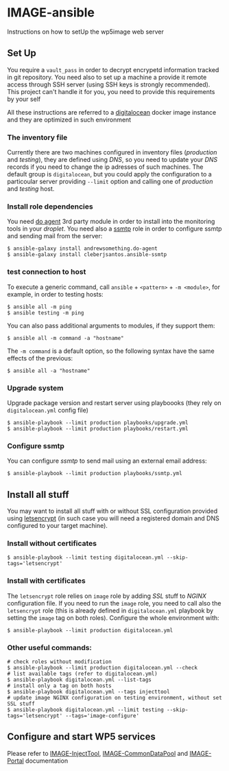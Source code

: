 IMAGE-ansible
=============

Instructions on how to setUp the wp5image web server

Set Up
------

You require a `vault_pass` in order to decrypt encrypetd information tracked in
git repository. You need also to set up a machine a provide it remote access
through SSH server (using SSH keys is strongly recommended). This project can't
handle it for you, you need to provide this requirements by your self

All these instructions are referred to a [digitalocean](https://cloud.digitalocean.com)
docker image instance and they are optimized in such environment

### The inventory file

Currently there are two machines configured in inventory files (*production* and *testing*),
they are defined using *DNS*, so you need to update your *DNS* records if you
need to change the ip adresses of such machines. The default group
is `digitalocean`, but you could apply the configuration to a particoular
server providing `--limit` option and calling one of *production* and *testing*
host.

### Install role dependencies

You need [do agent](https://galaxy.ansible.com/andrewsomething/do-agent) 3rd party
module in order to install into the monitoring tools in your *droplet*. You need also
a [ssmtp](https://galaxy.ansible.com/cleberjsantos/ansible-ssmtp) role in order
to configure ssmtp and sending mail from the server:

```
$ ansible-galaxy install andrewsomething.do-agent
$ ansible-galaxy install cleberjsantos.ansible-ssmtp
```

### test connection to host

To execute a generic command, call `ansible` + `<pattern>` + `-m <module>`, for
example, in order to testing hosts:

```
$ ansible all -m ping
$ ansible testing -m ping
```

You can also pass additional arguments to modules, if they support them:

```
$ ansible all -m command -a "hostname"
```

The `-m command` is a default option, so the following syntax have the same effects
of the previous:

```
$ ansible all -a "hostname"
```

### Upgrade system

Upgrade package version and restart server using playboooks (they rely on
`digitalocean.yml` config file)

```
$ ansible-playbook --limit production playbooks/upgrade.yml
$ ansible-playbook --limit production playbooks/restart.yml
```

### Configure ssmtp

You can configure *ssmtp* to send mail using an external email address:

```
$ ansible-playbook --limit production playbooks/ssmtp.yml
```

Install all stuff
-----------------

You may want to install all stuff with or without SSL configuration provided
using [letsencrypt](https://letsencrypt.org/) (in such case you will need a
registered domain and DNS configured to your target machine).

### Install without certificates

```
$ ansible-playbook --limit testing digitalocean.yml --skip-tags='letsencrypt'
```

### Install with certificates

The `letsencrypt` role relies on `image` role by adding *SSL* stuff to *NGINX*
configuration file. If you need to run the `image` role, you need to call also
the `letsencrypt` role (this is already defined in `digitalocean.yml` playbook by
setting the `image` tag on both roles). Configure the whole environment with:

```
$ ansible-playbook --limit production digitalocean.yml
```

### Other useful commands:

```
# check roles without modification
$ ansible-playbook --limit production digitalocean.yml --check
# list available tags (refer to digitalocean.yml)
$ ansible-playbook digitalocean.yml --list-tags
# install only a tag on both hosts
$ ansible-playbook digitalocean.yml --tags injecttool
# update image NGINX configuration on testing environment, without set SSL stuff
$ ansible-playbook digitalocean.yml --limit testing --skip-tags='letsencrypt' --tags='image-configure'
```

Configure and start WP5 services
--------------------------------

Please refer to [IMAGE-InjectTool](https://github.com/cnr-ibba/IMAGE-InjectTool),
[IMAGE-CommonDataPool](https://github.com/cnr-ibba/IMAGE-CommonDataPool) and
[IMAGE-Portal](https://github.com/cnr-ibba/IMAGE-Portal) documentation
